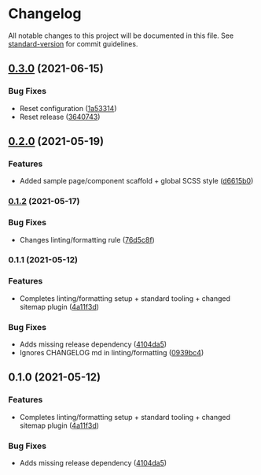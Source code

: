 # Changelog

All notable changes to this project will be documented in this file. See [standard-version](https://github.com/conventional-changelog/standard-version) for commit guidelines.

## [0.3.0](https://github.com/eyespot-agency/eyespot-starter-gatsby/compare/v0.2.1...v0.3.0) (2021-06-15)


### Bug Fixes

* Reset configuration ([1a53314](https://github.com/eyespot-agency/eyespot-starter-gatsby/commit/1a53314fd8e878731575999a76e0f579833bf2bb))
* Reset release ([3640743](https://github.com/eyespot-agency/eyespot-starter-gatsby/commit/3640743d8d6f0bbe88b1a6265f27a0cc7bf29026))

## [0.2.0](https://github.com/eyespot-agency/eyespot-starter-gatsby/compare/v0.1.2...v0.2.0) (2021-05-19)


### Features

* Added sample page/component scaffold + global SCSS style ([d6615b0](https://github.com/eyespot-agency/eyespot-starter-gatsby/commit/d6615b05d4dc64ca32fc7ce60ed6837650f24290))

### [0.1.2](https://github.com/eyespot-agency/eyespot-starter-gatsby/compare/v0.1.1...v0.1.2) (2021-05-17)


### Bug Fixes

* Changes linting/formatting rule ([76d5c8f](https://github.com/eyespot-agency/eyespot-starter-gatsby/commit/76d5c8f1dceea44fb75bc6776939fdfc6c39de50))

### 0.1.1 (2021-05-12)


### Features

* Completes linting/formatting setup + standard tooling + changed sitemap plugin ([4a11f3d](https://github.com/eyespot-agency/eyespot-starter-gatsby/commit/4a11f3da2983b1c9e9913200c4e0271651ffe7bf))


### Bug Fixes

* Adds missing release dependency ([4104da5](https://github.com/eyespot-agency/eyespot-starter-gatsby/commit/4104da5ec4f1067741fda370a6e72fe5aec3bd5a))
* Ignores CHANGELOG md in linting/formatting ([0939bc4](https://github.com/eyespot-agency/eyespot-starter-gatsby/commit/0939bc435cc0576b4ab6be8a04909a77afe87677))

## 0.1.0 (2021-05-12)


### Features

* Completes linting/formatting setup + standard tooling + changed sitemap plugin ([4a11f3d](https://github.com/eyespot-agency/eyespot-starter-gatsby/commit/4a11f3da2983b1c9e9913200c4e0271651ffe7bf))


### Bug Fixes

* Adds missing release dependency ([4104da5](https://github.com/eyespot-agency/eyespot-starter-gatsby/commit/4104da5ec4f1067741fda370a6e72fe5aec3bd5a))
